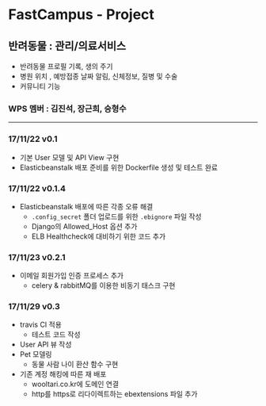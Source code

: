 # FastCampus - Project
 
## 반려동물 : 관리/의료서비스 

- 반려동물 프로필 기록, 생의 주기
- 병원 위치 , 예방접종 날짜 알림, 신체정보, 질병 및 수술
- 커뮤니티 기능

### WPS 멤버 : 김진석, 장근희, 승형수

---

### 17/11/22 v0.1

- 기본 User 모델 및 API View 구현
- Elasticbeanstalk 배포 준비를 위한 Dockerfile 생성 및 테스트 완료

### 17/11/22 v0.1.4

- Elasticbeanstalk 배포에 따른 각종 오류 해결
  - `.config_secret` 폴더 업로드를 위한 `.ebignore` 파일 작성
  - Django의 Allowed_Host 옵션 추가
  - ELB Healthcheck에 대비하기 위한 코드 추가

### 17/11/23 v0.2.1

- 이메일 회원가입 인증 프로세스 추가
  - celery & rabbitMQ를 이용한 비동기 태스크 구현
 
### 17/11/29 v0.3

- travis CI 적용
  - 테스트 코드 작성
- User API 뷰 작성
- Pet 모델링
  - 동물 사람 나이 환산 함수 구현
- 기존 계정 해킹에 따른 재 배포
  - wooltari.co.kr에 도메인 연결
  - http를 https로 리다이렉트하는 ebextensions 파일 추가
 
